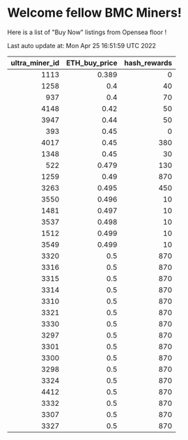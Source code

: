 # Welcome fellow BMC Miners!
Here is a list of "Buy Now" listings from Opensea floor !


Last auto update at: Mon Apr 25 16:51:59 UTC 2022


|   ultra_miner_id |   ETH_buy_price |   hash_rewards |
|-----------------:|----------------:|---------------:|
|             1113 |           0.389 |              0 |
|             1258 |           0.4   |             40 |
|              937 |           0.4   |             70 |
|             4148 |           0.42  |             50 |
|             3947 |           0.44  |             50 |
|              393 |           0.45  |              0 |
|             4017 |           0.45  |            380 |
|             1348 |           0.45  |             30 |
|              522 |           0.479 |            130 |
|             1259 |           0.49  |            870 |
|             3263 |           0.495 |            450 |
|             3550 |           0.496 |             10 |
|             1481 |           0.497 |             10 |
|             3537 |           0.498 |             10 |
|             1512 |           0.499 |             10 |
|             3549 |           0.499 |             10 |
|             3320 |           0.5   |            870 |
|             3316 |           0.5   |            870 |
|             3315 |           0.5   |            870 |
|             3314 |           0.5   |            870 |
|             3310 |           0.5   |            870 |
|             3321 |           0.5   |            870 |
|             3330 |           0.5   |            870 |
|             3297 |           0.5   |            870 |
|             3301 |           0.5   |            870 |
|             3300 |           0.5   |            870 |
|             3298 |           0.5   |            870 |
|             3324 |           0.5   |            870 |
|             4412 |           0.5   |            870 |
|             3332 |           0.5   |            870 |
|             3307 |           0.5   |            870 |
|             3327 |           0.5   |            870 |